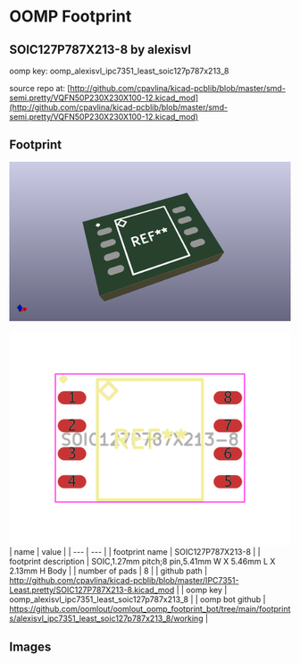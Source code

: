 # OOMP Footprint  
## SOIC127P787X213-8  by alexisvl  
  
oomp key: oomp_alexisvl_ipc7351_least_soic127p787x213_8  
  
source repo at: [http://github.com/cpavlina/kicad-pcblib/blob/master/smd-semi.pretty/VQFN50P230X230X100-12.kicad_mod](http://github.com/cpavlina/kicad-pcblib/blob/master/smd-semi.pretty/VQFN50P230X230X100-12.kicad_mod)  
## Footprint  
  
[![working_kicad_pcb_3d.png](working_kicad_pcb_3d_600.png)](working_kicad_pcb_3d.png)  
  
[![working.png](working_600.png)](working.png)  
| name | value | 
| --- | --- | 
| footprint name | SOIC127P787X213-8 | 
| footprint description | SOIC,1.27mm pitch;8 pin,5.41mm W X 5.46mm L X 2.13mm H Body | 
| number of pads | 8 | 
| github path | http://github.com/cpavlina/kicad-pcblib/blob/master/IPC7351-Least.pretty/SOIC127P787X213-8.kicad_mod | 
| oomp key | oomp_alexisvl_ipc7351_least_soic127p787x213_8 | 
| oomp bot github | https://github.com/oomlout/oomlout_oomp_footprint_bot/tree/main/footprints/alexisvl_ipc7351_least_soic127p787x213_8/working | 
## Images  
